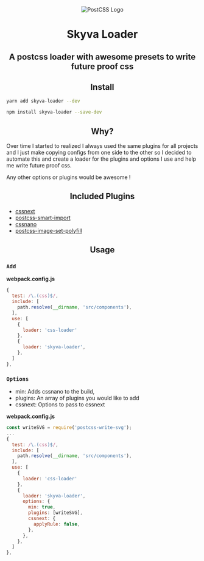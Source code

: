 <!-- [![coverage][cover]][cover-url] -->

<div align="center">
  <img hspace="10"
    alt="PostCSS Logo"
    src="http://i.imgur.com/i9ZwJlR.png">
  <h1>Skyva Loader</h1>
  <h2>A postcss loader with awesome presets to write future proof css</h2>
</div>

<h2 align="center">Install</h2>

```bash
yarn add skyva-loader --dev
```

```bash
npm install skyva-loader --save-dev
```

<h2 align="center">Why?</h2>

Over time I started to realized I always used the same plugins for all projects and I just make copying configs from one side to the other so I decided to automate this and create a loader for the plugins and options I use and help me write future proof css.

Any other options or plugins would be awesome !

<h2 align="center">Included Plugins</h2>

* [cssnext](https://www.cssnext.io)
* [postcss-smart-import](https://github.com/sebastian-software/postcss-smart-import)
* [cssnano](http://cssnano.co/)
* [postcss-image-set-polyfill](https://github.com/jonathantneal/postcss-write-svg)

<h2 align="center">Usage</h2>

### `Add`

**webpack.config.js**
```js
{
  test: /\.(css)$/,
  include: [
    path.resolve(__dirname, 'src/components'),
  ],
  use: [
    {
      loader: 'css-loader'
    },
    {
      loader: 'skyva-loader',
    },
  ]
},
```

### `Options`

  * min: Adds cssnano to the build,
  * plugins: An array of plugins you would like to add
  * cssnext: Options to pass to cssnext

  **webpack.config.js**
  ```js
  const writeSVG = require('postcss-write-svg');
  ...
  {
    test: /\.(css)$/,
    include: [
      path.resolve(__dirname, 'src/components'),
    ],
    use: [
      {
        loader: 'css-loader'
      },
      {
        loader: 'skyva-loader',
        options: {
          min: true,
          plugins: [writeSVG],
          cssnext: {
            applyRule: false,
          },
        },
      },
    ]
  },
